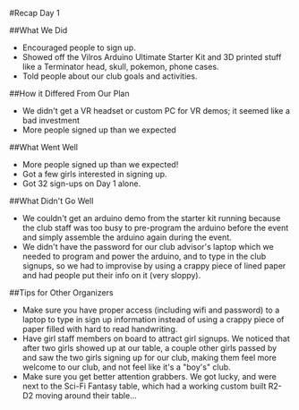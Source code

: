 #Recap Day 1

##What We Did

- Encouraged people to sign up.
- Showed off the Vilros Arduino Ultimate Starter Kit and 3D printed stuff like a Terminator head, skull, pokemon, phone cases.
- Told people about our club goals and activities.

##How it Differed From Our Plan

- We didn't get a VR headset or custom PC for VR demos; it seemed like a bad investment
- More people signed up than we expected

##What Went Well
- More people signed up than we expected!
- Got a few girls interested in signing up.
- Got 32 sign-ups on Day 1 alone.

##What Didn't Go Well
- We couldn't get an arduino demo from the starter kit running because the club staff was too busy to pre-program the arduino before the event and simply assemble the arduino again during the event.
- We didn't have the password for our club advisor's laptop which we needed to program and power the arduino, and to type in the club signups, so we had to improvise by using a crappy piece of lined paper and had people put their info on it (very sloppy).

##Tips for Other Organizers

- Make sure you have proper access (including wifi and password) to a laptop to type in sign up information instead of using a crappy piece of paper filled with hard to read handwriting.
- Have girl staff members on board to attract girl signups. We noticed that after two girls showed up at our table, a couple other girls passed by and saw the two girls signing up for our club, making them feel more welcome to our club, and not feel like it's a "boy's" club.
- Make sure you get better attention grabbers. We got lucky, and were next to the Sci-Fi Fantasy table, which had a working custom built R2-D2 moving around their table...
